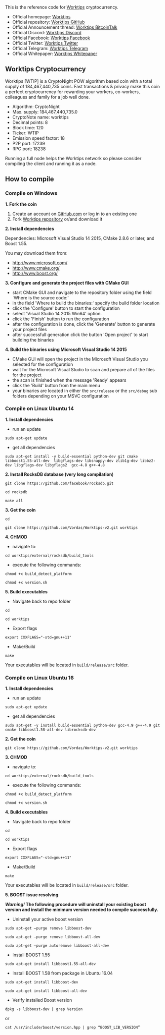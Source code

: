 This is the reference code for [Worktips](https://worktips.info) cryptocurrency.

* Official homepage: [Worktips](http://worktips.info)
* Official repository: [Worktips GitHub](https://github.com/Vordas/Worktips-v2)
* Official Announcement thread: [Worktips BitcoinTalk](https://bitcointalk.org/index.php?topic=3086019.0)
* Official Discord: [Worktips Discord](https://discord.gg/UmZExyz)
* Official Facebook: [Worktips Facebook](https://www.facebook.com/worktipscoin)
* Official Twitter: [Worktips Twitter](https://twitter.com/Worktipscoin)
* Official Telegram: [Worktips Telegram](https://t.me/worktips)
* Official Whitepaper: [Worktips Whitepaper](http://worktips.info/whitepaper_worktips.zip)


## Worktips Cryptocurrency

Worktips [WTIP] is a CryptoNight POW algorithm based coin with a total supply of 184,467,440,735 coins. Fast transactions & privacy make this coin a perfect cryptocurrency for rewarding your workers, co-workers, colleagues and family for a job well done.

- Algorithm: CryptoNight
- Max. supply: 184,467,440,735.0
- CryptoNote name: worktips
- Decimal points: 8
- Block time: 120
- Ticker: WTIP
- Emission speed factor: 18
- P2P port: 17239
- RPC port: 18238

Running a full node helps the Worktips network so please consider compiling the client and running it as a node.


## How to compile


### Compile on Windows

**1. Fork the coin**

1. Create an account on [GitHub.com](github.com) or log in to an existing one
2. Fork [Worktips repository](https://github.com/Vordas/Worktips-v2) or/and download it

**2. Install dependencies**

Dependencies: Microsoft Visual Studio 14 2015, CMake 2.8.6 or later, and Boost 1.55. 

You may download them from:
- http://www.microsoft.com/
- http://www.cmake.org/
- http://www.boost.org/

**3. Configure and generate the project files with CMake GUI**

- start CMake GUI and navigate to the repository folder using the field 'Where is the source code:'
- in the field 'Where to build the binaries:' specify the build folder location
- click the 'Configure' button to start the configuration
- select 'Visual Studio 14 2015 Win64' option.
- click the 'Finish' button to run the configuration
- after the configuration is done, click the 'Generate' button to generate your project files
- after successfull generation click the button 'Open project' to start building the binaries

**4. Build the binaries using Microsoft Visual Studio 14 2015**

- CMake GUI will open the project in the Microsoft Visual Studio you selected for the configuration
- wait for the Microsoft Visual Studio to scan and prepare all of the files for the project
- the scan is finished when the message 'Ready' appears
- click the 'Build' button from the main menu
- your binaries are located in either the `src/release` or the `src/debug` sub folders depending on your MSVC configuration

### Compile on Linux Ubuntu 14

**1. Install dependencies**

- run an update

``
sudo apt-get update
``

- get all dependencies

``
sudo apt-get install -y build-essential python-dev git cmake libboost1.55-all-dev  libgflags-dev libsnappy-dev zlib1g-dev libbz2-dev libgflags-dev libgflags2  gcc-4.8 g++-4.8
``

**2. Install RocksDB database (very long compilation)**

``
git clone https://github.com/facebook/rocksdb.git
``

``
cd rocksdb
``

``
make all
``

**3. Get the coin**

``
cd
``

``
git clone https://github.com/Vordas/Worktips-v2.git worktips
``

**4. CHMOD**

- navigate to:

``
cd worktips/external/rocksdb/build_tools
``

- execute the following commands:

``
chmod +x build_detect_platform
``

``
chmod +x version.sh
``

**5. Build executables**

- Navigate back to repo folder 

``
cd
``

``
cd worktips
``

- Export flags

``
export CXXFLAGS="-std=gnu++11"
``

- Make/Build

``
make
``

Your executables will be located in `build/release/src` folder.

### Compile on Linux Ubuntu 16

**1. Install dependencies**

- run an update

``
sudo apt-get update
``

- get all dependencies

``
sudo apt-get -y install build-essential python-dev gcc-4.9 g++-4.9 git cmake libboost1.58-all-dev librocksdb-dev
``

**2. Get the coin**

``
git clone https://github.com/Vordas/Worktips-v2.git worktips
``

**3. CHMOD**

- navigate to:

``
cd worktips/external/rocksdb/build_tools
``

- execute the following commands:

``
chmod +x build_detect_platform
``

``
chmod +x version.sh
``

**4. Build executables**

- Navigate back to repo folder 

``
cd
``

``
cd worktips
``

- Export flags

``
export CXXFLAGS="-std=gnu++11"
``

- Make/Build

``
make
``

Your executables will be located in `build/release/src` folder.


**5. BOOST issue resolving**

**_Warning!_ The following procedure will uninstall your existing boost version and install the minimum version needed to compile successfully.**

- Uninstall your active boost version 

``
sudo apt-get –purge remove libboost-dev
``

``
sudo apt-get –purge remove libboost-all-dev
``

``
sudo apt-get –purge autoremove libboost-all-dev
``

- Install BOOST 1.55

``
sudo apt-get install libboost1.55-all-dev
``

- Install BOOST 1.58 from package in Ubuntu 16.04

``
sudo apt-get install libboost-dev
``

``
sudo apt-get install libboost-all-dev
``

- Verify installed Boost version

``
dpkg -s libboost-dev | grep Version
``

or


``
cat /usr/include/boost/version.hpp | grep “BOOST_LIB_VERSION”
``
